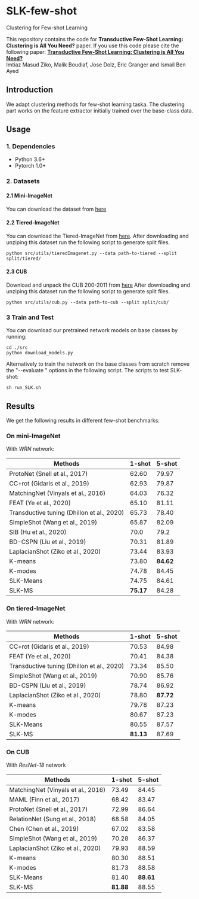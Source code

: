 # SLK-few-shot
Clustering for Few-shot Learning

This repository contains the code for **Transductive Few-Shot Learning: Clustering is All You Need?** paper. If you use this code please cite the following paper:
[**Transductive Few-Shot Learning: Clustering is All You Need?**]()  
Imtiaz Masud Ziko, Malik Boudiaf, Jose Dolz, Eric Granger and Ismail Ben Ayed  

## Introduction
We adapt clustering methods for few-shot learning taska. The clustering part works on the feature extractor initially trained over the base-class data.

## Usage
### 1. Dependencies
- Python 3.6+
- Pytorch 1.0+

### 2. Datasets
#### 2.1 Mini-ImageNet
You can download the dataset from [here](https://drive.google.com/open?id=0B3Irx3uQNoBMQ1FlNXJsZUdYWEE)

#### 2.2 Tiered-ImageNet
You can download the Tiered-ImageNet from [here](https://drive.google.com/file/d/1g1aIDy2Ar_MViF2gDXFYDBTR-HYecV07/view).
After downloading and unziping this dataset run the following script to generate split files.
```angular2
python src/utils/tieredImagenet.py --data path-to-tiered --split split/tiered/
```
#### 2.3 CUB
Download and unpack the CUB 200-2011 from [here](http://www.vision.caltech.edu/visipedia-data/CUB-200-2011/CUB_200_2011.tgz)
After downloading and unziping this dataset run the following script to generate split files.
```angular2
python src/utils/cub.py --data path-to-cub --split split/cub/
```

### 3 Train and Test
You can download our pretrained network models on base classes by running:
```angular2
cd ./src
python download_models.py
```
Alternatively to train the network on the base classes from scratch remove the "--evaluate " options in the following script.
The scripts to test SLK-shot:
```angular2
sh run_SLK.sh
```
## Results
We get the following results in different few-shot benchmarks:

### On **mini-ImageNet**
 With _WRN_ network:

| Methods  | 1-shot | 5-shot |
|--------- |--------|--------|
| ProtoNet (Snell et al., 2017) | 62.60   | 79.97  |
| CC+rot (Gidaris et al., 2019)  | 62.93  | 79.87  |
| MatchingNet (Vinyals et al., 2016)     | 64.03  | 76.32  |
| FEAT (Ye et al., 2020)     | 65.10  | 81.11  |
| Transductive tuning (Dhillon et al., 2020)     | 65.73 | 78.40 |
| SimpleShot (Wang et al., 2019)     | 65.87 | 82.09 |
| SIB (Hu et al., 2020)     | 70.0 | 79.2 |
| BD-CSPN (Liu et al., 2019)     | 70.31 | 81.89 |
| LaplacianShot (Ziko et al., 2020)     | 73.44 | 83.93|
| K-means      | 73.80 | **84.62**|
| K-modes    | 74.78 | 84.45|
| SLK-Means     | 74.75 | 84.61|
| SLK-MS      | **75.17** | 84.28|

### On **tiered-ImageNet**

With _WRN_ network:

| Methods  | 1-shot | 5-shot |
|--------- |--------|--------|
| CC+rot (Gidaris et al., 2019)  | 70.53  | 84.98  |
| FEAT (Ye et al., 2020)     | 70.41  | 84.38  |
| Transductive tuning (Dhillon et al., 2020)     | 73.34 | 85.50 |
| SimpleShot (Wang et al., 2019)     | 70.90 | 85.76 |
| BD-CSPN (Liu et al., 2019)     | 78.74 | 86.92 |
| LaplacianShot (Ziko et al., 2020)     | 78.80 | **87.72** |
| K-means      | 79.78 | 87.23|
| K-modes    | 80.67 | 87.23|
| SLK-Means     | 80.55 | 87.57|
| SLK-MS      | **81.13** | 87.69|

### On **CUB**

With _ResNet-18_ network

| Methods  | 1-shot | 5-shot |
|--------- |--------|--------|
| MatchingNet (Vinyals et al., 2016)     | 73.49  | 84.45  |
| MAML (Finn et al., 2017)     | 68.42 | 83.47 |
| ProtoNet (Snell et al., 2017)     | 72.99 | 86.64 |
| RelationNet (Sung et al., 2018)     | 68.58 | 84.05 |
| Chen (Chen et al., 2019)    | 67.02 | 83.58  |
| SimpleShot (Wang et al., 2019)    | 70.28  | 86.37  |
| LaplacianShot (Ziko et al., 2020)     | 79.93 | 88.59 |
| K-means      | 80.30 | 88.51|
| K-modes    | 81.73 | 88.58|
| SLK-Means     | 81.40 | **88.61**|
| SLK-MS      | **81.88** | 88.55|
